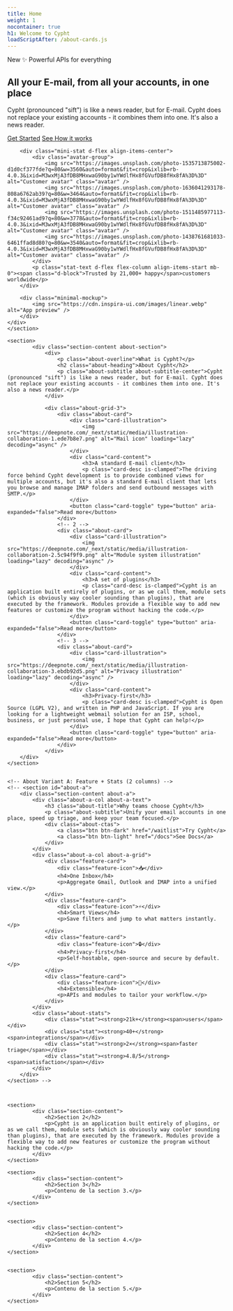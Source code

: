 ```yaml
---
title: Home
weight: 1
nocontainer: true
h1: Welcome to Cypht
loadScriptAfter: /about-cards.js
---
```


<div>
    <!-- Minimal hero variant -->
    <section id="hero_minimal">
    	<div class="section-content hero-minimal">
    		<span class="chip">New ✨ Powerful APIs for everything</span>
    		<h2 class="minimal-title">All your E-mail, from all your accounts, in one place</h2>
    		<p class="minimal-subtitle">Cypht (pronounced "sift") is like a news reader, but for E-mail. Cypht does not replace your existing accounts - it combines them into one. It's also a news reader.</p>
    		<div class="minimal-ctas mt-4 mb-12">
    			<a class="btn btn-light" href="/login">Get Started</a>
    			<a class="btn btn-dark" href="/waitlist">See How it works</a>
    		</div>

        <div class="mini-stat d-flex align-items-center">
            <div class="avatar-group">
                <img src="https://images.unsplash.com/photo-1535713875002-d1d0cf377fde?q=80&w=3560&auto=format&fit=crop&ixlib=rb-4.0.3&ixid=M3wxMjA3fDB8MHxwaG90by1wYWdlfHx8fGVufDB8fHx8fA%3D%3D" alt="Customer avatar" class="avatar" />
                <img src="https://images.unsplash.com/photo-1636041293178-808a6762ab39?q=80&w=3464&auto=format&fit=crop&ixlib=rb-4.0.3&ixid=M3wxMjA3fDB8MHxwaG90by1wYWdlfHx8fGVufDB8fHx8fA%3D%3D" alt="Customer avatar" class="avatar" />
                <img src="https://images.unsplash.com/photo-1511485977113-f34c92461ad9?q=80&w=3778&auto=format&fit=crop&ixlib=rb-4.0.3&ixid=M3wxMjA3fDB8MHxwaG90by1wYWdlfHx8fGVufDB8fHx8fA%3D%3D" alt="Customer avatar" class="avatar" />
                <img src="https://images.unsplash.com/photo-1438761681033-6461ffad8d80?q=80&w=3540&auto=format&fit=crop&ixlib=rb-4.0.3&ixid=M3wxMjA3fDB8MHxwaG90by1wYWdlfHx8fGVufDB8fHx8fA%3D%3D" alt="Customer avatar" class="avatar" />
            </div>
            <p class="stat-text d-flex flex-column align-items-start mb-0"><span class="d-block">Trusted by 21,000+ happy</span>customers worldwide</p>
        </div>

    	<div class="minimal-mockup">
    		<img src="https://cdn.inspira-ui.com/images/linear.webp" alt="App preview" />
    	</div>
    </div>
    </section>

    <section>
    		<div class="section-content about-section">
                <div>
                    <p class="about-overline">What is Cypht?</p>
                    <h2 class="about-heading">About Cypht</h2>
                    <p class="about-subtitle about-subtitle-center">Cypht (pronounced "sift") is like a news reader, but for E-mail. Cypht does not replace your existing accounts - it combines them into one. It's also a news reader.</p>
                </div>

                <div class="about-grid-3">
                    <div class="about-card">
                        <div class="card-illustration">
                            <img src="https://deepnote.com/_next/static/media/illustration-collaboration-1.ede7b8e7.png" alt="Mail icon" loading="lazy" decoding="async" />
                        </div>
                        <div class="card-content">
                            <h3>A standard E-mail client</h3>
                            <p class="card-desc is-clamped">The driving force behind Cypht development is to provide combined views for multiple accounts, but it's also a standard E-mail client that lets you browse and manage IMAP folders and send outbound messages with SMTP.</p>
                        </div>
                        <button class="card-toggle" type="button" aria-expanded="false">Read more</button>
                    </div>
                    <!-- 2 -->
                    <div class="about-card">
                        <div class="card-illustration">
                            <img src="https://deepnote.com/_next/static/media/illustration-collaboration-2.5c94f9f9.png" alt="Module system illustration" loading="lazy" decoding="async" />
                        </div>
                        <div class="card-content">
                            <h3>A set of plugins</h3>
                            <p class="card-desc is-clamped">Cypht is an application built entirely of plugins, or as we call them, module sets (which is obviously way cooler sounding than plugins), that are executed by the framework. Modules provide a flexible way to add new features or customize the program without hacking the code.</p>
                        </div>
                        <button class="card-toggle" type="button" aria-expanded="false">Read more</button>
                    </div>
                    <!-- 3 -->
                    <div class="about-card">
                        <div class="card-illustration">
                            <img src="https://deepnote.com/_next/static/media/illustration-collaboration-3.ebdb92d5.png" alt="Privacy illustration" loading="lazy" decoding="async" />
                        </div>
                        <div class="card-content">
                            <h3>Privacy‑first</h3>
                            <p class="card-desc is-clamped">Cypht is Open Source (LGPL V2), and written in PHP and JavaScript. If you are looking for a lightweight webmail solution for an ISP, school, business, or just personal use, I hope that Cypht can help!</p>
                        </div>
                        <button class="card-toggle" type="button" aria-expanded="false">Read more</button>
                    </div>
                </div>
    	</div>
    </section>


    <!-- About Variant A: Feature + Stats (2 columns) -->
    <!-- <section id="about-a">
        <div class="section-content about-a">
            <div class="about-a-col about-a-text">
                <h3 class="about-title">Why teams choose Cypht</h3>
                <p class="about-subtitle">Unify your email accounts in one place, speed up triage, and keep your team focused.</p>
                <div class="about-ctas">
                    <a class="btn btn-dark" href="/waitlist">Try Cypht</a>
                    <a class="btn btn-light" href="/docs">See Docs</a>
                </div>
            </div>
            <div class="about-a-col about-a-grid">
                <div class="feature-card">
                    <div class="feature-icon">📥</div>
                    <h4>One Inbox</h4>
                    <p>Aggregate Gmail, Outlook and IMAP into a unified view.</p>
                </div>
                <div class="feature-card">
                    <div class="feature-icon">⚡</div>
                    <h4>Smart Views</h4>
                    <p>Save filters and jump to what matters instantly.</p>
                </div>
                <div class="feature-card">
                    <div class="feature-icon">🔒</div>
                    <h4>Privacy‑first</h4>
                    <p>Self‑hostable, open‑source and secure by default.</p>
                </div>
                <div class="feature-card">
                    <div class="feature-icon">🧩</div>
                    <h4>Extensible</h4>
                    <p>APIs and modules to tailor your workflow.</p>
                </div>
            </div>
            <div class="about-stats">
                <div class="stat"><strong>21k+</strong><span>users</span></div>
                <div class="stat"><strong>40+</strong><span>integrations</span></div>
                <div class="stat"><strong>2×</strong><span>faster triage</span></div>
                <div class="stat"><strong>4.8/5</strong><span>satisfaction</span></div>
            </div>
        </div>
    </section> -->



    <section>
    		<div class="section-content">
    			<h2>Section 2</h2>
    			<p>Cypht is an application built entirely of plugins, or as we call them, module sets (which is obviously way cooler sounding than plugins), that are executed by the framework. Modules provide a flexible way to add new features or customize the program without hacking the code.</p>
    		</div>
    </section>

    <section>
    		<div class="section-content">
    			<h2>Section 3</h2>
    			<p>Contenu de la section 3.</p>
    		</div>
    </section>


    <section>
    		<div class="section-content">
    			<h2>Section 4</h2>
    			<p>Contenu de la section 4.</p>
    		</div>
    </section>


    <section>
    		<div class="section-content">
    			<h2>Section 5</h2>
    			<p>Contenu de la section 5.</p>
    		</div>
    </section>

</div>
